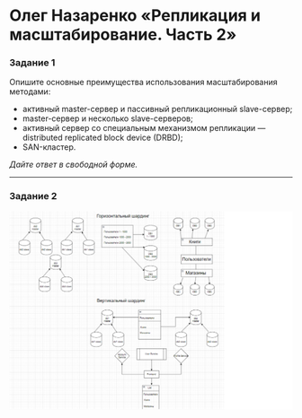 # Олег Назаренко «Репликация и масштабирование. Часть 2»

### Задание 1

Опишите основные преимущества использования масштабирования методами:

- активный master-сервер и пассивный репликационный slave-сервер; 
- master-сервер и несколько slave-серверов;
- активный сервер со специальным механизмом репликации — distributed replicated block device (DRBD);
- SAN-кластер.

*Дайте ответ в свободной форме.*

---

### Задание 2
![Monitoring](https://github.com/olegnazarenko92/Nazarenko-db/blob/acf9d434efe8c74c6ac311f189bc86afec93da7e/hw_%D0%B7%D0%B0%D0%B4%D0%B0%D0%BD%D0%B8%D0%B52.png)

